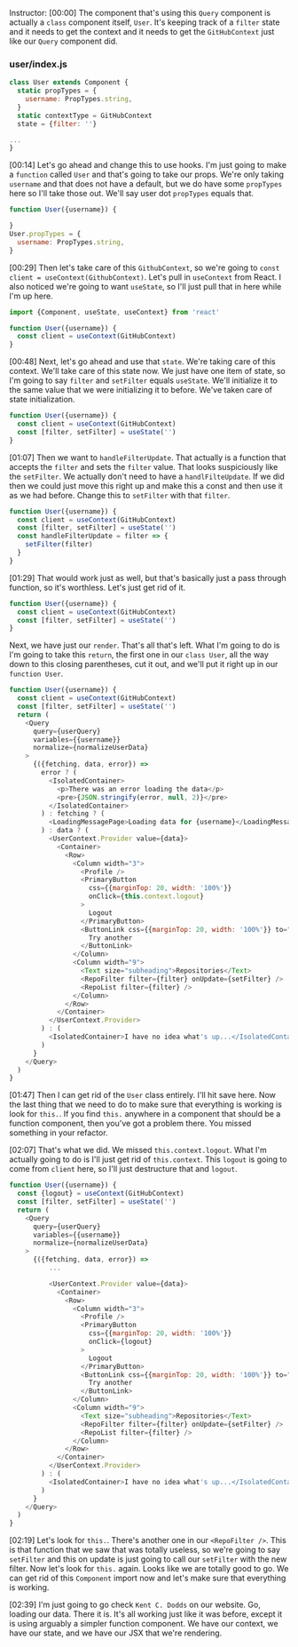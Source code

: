 Instructor: [00:00] The component that's using this `Query` component is actually a `class` component itself, `User`. It's keeping track of a `filter` state and it needs to get the context and it needs to get the `GitHubContext` just like our `Query` component did.

### user/index.js
```js
class User extends Component {
  static propTypes = {
    username: PropTypes.string,
  }
  static contextType = GitHubContext
  state = {filter: ''}

...
}
```

[00:14] Let's go ahead and change this to use hooks. I'm just going to make a `function` called `User` and that's going to take our props. We're only taking `username` and that does not have a default, but we do have some `propTypes` here so I'll take those out. We'll say user dot `propTypes` equals that.

```js
function User({username}) {

}
User.propTypes = {
  username: PropTypes.string,
}
```

[00:29] Then let's take care of this `GithubContext`, so we're going to `const client = useContext(GithubContext)`. Let's pull in `useContext` from React. I also noticed we're going to want `useState`, so I'll just pull that in here while I'm up here.

```js
import {Component, useState, useContext} from 'react'

function User({username}) {
  const client = useContext(GitHubContext)
}
```

[00:48] Next, let's go ahead and use that `state`. We're taking care of this context. We'll take care of this state now. We just have one item of state, so I'm going to say `filter` and `setFilter` equals `useState`. We'll initialize it to the same value that we were initializing it to before. We've taken care of state initialization.

```js
function User({username}) {
  const client = useContext(GitHubContext)
  const [filter, setFilter] = useState('')
}
```

[01:07] Then we want to `handleFilterUpdate`. That actually is a function that accepts the `filter` and sets the `filter` value. That looks suspiciously like the `setFilter`. We actually don't need to have a `handlFilteUpdate`. If we did then we could just move this right up and make this a const and then use it as we had before. Change this to `setFilter` with that `filter`.

```js
function User({username}) {
  const client = useContext(GitHubContext)
  const [filter, setFilter] = useState('')
  const handleFilterUpdate = filter => {
    setFilter(filter)
  }
}
```

[01:29] That would work just as well, but that's basically just a pass through function, so it's worthless. Let's just get rid of it. 

```js
function User({username}) {
  const client = useContext(GitHubContext)
  const [filter, setFilter] = useState('')
}
```

Next, we have just our `render`. That's all that's left. What I'm going to do is I'm going to take this `return`, the first one in our  `class User`, all the way down to this closing parentheses, cut it out, and we'll put it right up in our `function User`.

```js
function User({username}) {
  const client = useContext(GitHubContext)
  const [filter, setFilter] = useState('')
  return (
    <Query
      query={userQuery}
      variables={{username}}
      normalize={normalizeUserData}
    >
      {({fetching, data, error}) =>
        error ? (
          <IsolatedContainer>
            <p>There was an error loading the data</p>
            <pre>{JSON.stringify(error, null, 2)}</pre>
          </IsolatedContainer>
        ) : fetching ? (
          <LoadingMessagePage>Loading data for {username}</LoadingMessagePage>
        ) : data ? (
          <UserContext.Provider value={data}>
            <Container>
              <Row>
                <Column width="3">
                  <Profile />
                  <PrimaryButton
                    css={{marginTop: 20, width: '100%'}}
                    onClick={this.context.logout}
                  >
                    Logout
                  </PrimaryButton>
                  <ButtonLink css={{marginTop: 20, width: '100%'}} to="/">
                    Try another
                  </ButtonLink>
                </Column>
                <Column width="9">
                  <Text size="subheading">Repositories</Text>
                  <RepoFilter filter={filter} onUpdate={setFilter} />
                  <RepoList filter={filter} />
                </Column>
              </Row>
            </Container>
          </UserContext.Provider>
        ) : (
          <IsolatedContainer>I have no idea what's up...</IsolatedContainer>
        )
      }
    </Query>
  )
}
```

[01:47] Then I can get rid of the `User` class entirely. I'll hit save here. Now the last thing that we need to do to make sure that everything is working is look for `this.`. If you find `this.` anywhere in a component that should be a function component, then you've got a problem there. You missed something in your refactor.

[02:07] That's what we did. We missed `this.context.logout`. What I'm actually going to do is I'll just get rid of `this.context`. This `logout` is going to come from `client` here, so I'll just destructure that and `logout`. 

```js
function User({username}) {
  const {logout} = useContext(GitHubContext)
  const [filter, setFilter] = useState('')
  return (
    <Query
      query={userQuery}
      variables={{username}}
      normalize={normalizeUserData}
    >
      {({fetching, data, error}) =>
          ...

          <UserContext.Provider value={data}>
            <Container>
              <Row>
                <Column width="3">
                  <Profile />
                  <PrimaryButton
                    css={{marginTop: 20, width: '100%'}}
                    onClick={logout}
                  >
                    Logout
                  </PrimaryButton>
                  <ButtonLink css={{marginTop: 20, width: '100%'}} to="/">
                    Try another
                  </ButtonLink>
                </Column>
                <Column width="9">
                  <Text size="subheading">Repositories</Text>
                  <RepoFilter filter={filter} onUpdate={setFilter} />
                  <RepoList filter={filter} />
                </Column>
              </Row>
            </Container>
          </UserContext.Provider>
        ) : (
          <IsolatedContainer>I have no idea what's up...</IsolatedContainer>
        )
      }
    </Query>
  )
}
```

[02:19] Let's look for `this.`. There's another one in our `<RepoFilter />`. This is that function that we saw that was totally useless, so we're going to say `setFilter` and this on update is just going to call our `setFilter` with the new filter. Now let's look for `this.` again. Looks like we are totally good to go. We can get rid of this `Component` import now and let's make sure that everything is working.

[02:39] I'm just going to go check `Kent C. Dodds` on our website. Go, loading our data. There it is. It's all working just like it was before, except it is using arguably a simpler function component. We have our context, we have our state, and we have our JSX that we're rendering.
